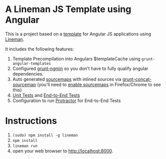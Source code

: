 # A Lineman JS Template using Angular

This is a project based on a [template](https://github.com/testdouble/lineman-angular-template) for Angular JS applications using [Lineman](http://www.linemanjs.com).

It includes the following features:

1. Template Precompilation into Angulars $templateCache using `grunt-angular-templates`
1. Configured [grunt-ngmin](https://github.com/btford/grunt-ngmin) so you don't have to fully qualify angular dependencies.
1. Auto generated [sourcemaps](http://www.html5rocks.com/en/tutorials/developertools/sourcemaps/) with inlined sources via [grunt-concat-sourcemap](https://github.com/kozy4324/grunt-concat-sourcemap) (you'll need to [enable sourcemaps](http://cl.ly/image/1d0X2z2u1E3b) in Firefox/Chrome to see this)
1. [Unit Tests](https://github.com/davemo/lineman-angular-template/tree/master/spec) and [End-to-End Tests](https://github.com/davemo/lineman-angular-template/tree/master/spec-e2e)
1. Configuration to run [Protractor](https://github.com/juliemr/protractor) for End-to-End Tests

# Instructions

1. `(sudo) npm install -g lineman`
1. `npm install`
1. `lineman run`
1. open your web browser to <http://localhost:8000>.
